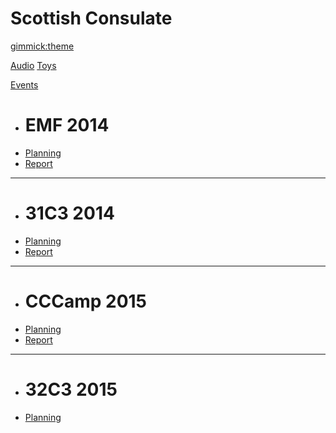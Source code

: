 # Scottish Consulate
[gimmick:theme](cosmo)

[Audio](audio.md)
[Toys](toys.md)

[Events]()

  * # EMF 2014
  * [Planning](events/emf2014_planning.md)
  * [Report](events/emf2014_report.md)
  - - - -
  * # 31C3 2014
  * [Planning](events/31c3_planning.md)
  * [Report](events/31c3_report.md)
  - - - -
  * # CCCamp 2015
  * [Planning](events/cccamp2015_planning.md)
  * [Report](events/cccamp2015_report.md)
  - - - -
  * # 32C3 2015
  * [Planning](events/32c3_planning.md)
